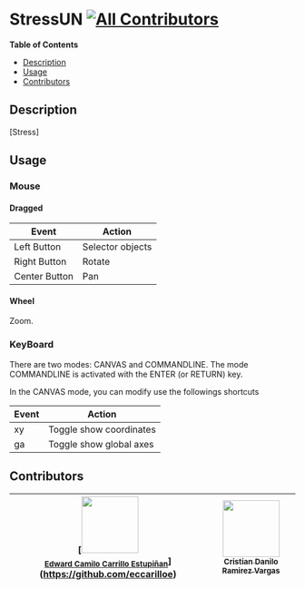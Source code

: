 StressUN
[![All Contributors](https://img.shields.io/badge/all_contributors-2-orange.svg?style=flat-square)](#contributors)
===========================================================================================================================================================================================================================================================================================================================================================================================================================================================================================================================

**Table of Contents**

- [Description](#user-content-description)
- [Usage](#user-content-usage)
- [Contributors](#user-content-contributors)

## Description

[Stress]

## Usage

### Mouse
#### Dragged

| Event         | Action           |
|---------------|------------------|
| Left Button   | Selector objects |
| Right Button  | Rotate           |
| Center Button | Pan              |

#### Wheel
Zoom.

### KeyBoard

There are two modes: CANVAS and COMMANDLINE. The mode COMMANDLINE is activated with the ENTER (or RETURN) key.

In the CANVAS mode, you can modify use the followings shortcuts

| Event | Action                  |
|-------|-------------------------|
| xy    | Toggle show coordinates |
| ga    | Toggle show global axes |

## Contributors

<!-- ALL-CONTRIBUTORS-LIST:START - Do not remove or modify this section -->
<!-- prettier-ignore -->
| [<img src="https://avatars2.githubusercontent.com/u/4590365?s=460&v=4" width="100px;"/><br /><sub><b>[Edward  Camilo Carrillo Estupiñan](eccarilloe)</b></sub>](https://github.com/eccarilloe)<br /> | [<img src="https://avatars2.githubusercontent.com/u/6618257?s=460&v=4" width="100px;"/><br /><sub><b>Cristian Danilo Ramirez Vargas</b></sub>](https://github.com/rvcristiand) |
| :---: | :---: |
<!-- ALL-CONTRIBUTORS-LIST:END -->
